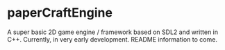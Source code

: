 # paperCraftEngine
A super basic 2D game engine / framework based on SDL2 and written in C++. Currently, in very early development. README information to come.
